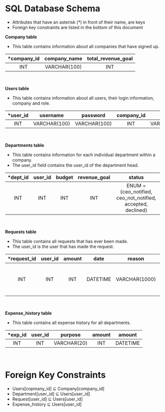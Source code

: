 # SQL Database Schema
* Attributes that have an asterisk (*) in front of their name, are keys
* Foreign key constraints are listed in the bottom of this document

**Company table**
* This table contains information about all companies that have signed up.

| *company_id | company_name | total_revenue_goal |
|:----------:|:------------:|:------------------:|
|     INT    | VARCHAR(100) |         INT        |
<br>


**Users table**
* This table contains information about all users, their login information, company and role.

| *user_id |   username   |   password   | company_id |     role     |
|:-------:|:------------:|:------------:|:----------:|:------------:|
|   INT   | VARCHAR(100) | VARCHAR(100) |     INT    | VARCHAR(100) |
<br>

**Departments table**
* This table contains information for each individual department within a company.
* The user_id field contains the user_id of the department head.

| *dept_id | user_id | budget | revenue_goal |                  status                  |
|:-------:|:-------:|:------:|:------------:|:----------------------------------------:|
|   INT   |   INT   |   INT  |      INT     | ENUM = {ceo_notified, ceo_not_notified, accepted, declined} |
<br>

**Requests table**
* This table contains all requests that has ever been made.
* The user_id is the user that has made the request. 

| *request_id | user_id | amount | date |     reason    |                  status                  |
|:----------:|:-------:|:------:|:----:|:-------------:|:----------------------------------------:|
|     INT    |   INT   |   INT  |  DATETIME | VARCHAR(1000) | ENUM = {ceo_notified, ceo_not_notified, accepted, declined} |
<br>

**Expense_history table**
* This table contains all expense history for all departments.

| *exp_id | user_id |   purpose   | amount | amount |
|:------:|:-------:|:-----------:|:------:|:------:|
|   INT  |   INT   | VARCHAR(20) |   INT   |  DATETIME  |
<br>

# Foreign Key Constraints

* Users[copmany_id] ⊆ Company[company_id]
* Department[user_id] ⊆ Users[user_id]
* Request[user_id] ⊆ Users[user_id]
* Expense_history ⊆ Users[user_id]
